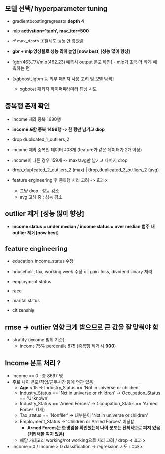 ## 모델 선택/ hyperparameter tuning
- gradientboostingregressor **depth 4**
- mlp **activation='tanh', max_iter=500** 
- rf max_depth 조절해도 성능 안 좋았음
- **gbr + mlp 앙상블로 성능 많이 높임 [now best] [성능 많이 향상]**
- [gbr(463.77)/mlp(462.23) 예측시 output 분포 확인] - mlp가 조금 더 작게 예측하는 편

- [xgboost, lgbm 등 외부 패키지 사용 고려 및 모델 탐색]
    - xgboost 패키지 하이퍼파라미터 튜닝 시도

## 중복행 존재 확인
- income 제외 중복 1680행
- **income 포함 중복 1499행 -> 한 행만 남기고 drop**
- drop duplicated_1_outliers_2

- income 제외 중복인 데이터 408개 (feature가 같은 데이터가 2개 이상)
- income이 다른 경우 159개 -> max/avg만 남기고 나머지 drop
- drop_duplicated_2_outliers_2 (max) | drop_duplicated_3_outliers_2 (avg)

- feature engineering 후 중복행 처리 고려 -> 효과 x
    - 그냥 drop : 성능 감소
    - avg 고려 중 : 성능 감소

## outlier 제거 [성능 많이 향상]
- **income status = under median / income status = over median 범주 내 outlier 제거 [now best]**

## feature engineering
- education, income_status 수정
- household, tax, working week 수정 x | gain, loss, dividend binary 처리

- employment status
- race
- marital status
- citizenship

## rmse -> outlier 영향 크게 받으므로 큰 값을 잘 맞춰야 함
- stratify (income 범위 기준)
    - income 75% percentile 875 (중복행 제거 시 **900**)

## Income 분포 처리 ?
- Income == 0 : 총 8697 명
- 주로 나이 분포/직업/근무시간 등에 연관 있음 
    - **Age** < 15 -> Industry_Status == 'Not in universe or children'
    - Industry_Status == 'Not in universe or children' -> Occupation_Status == 'Unknown'
    - Industry_Status == 'Armed Forces' -> Occupation_Status == 'Armed Forces' (1개)
    - Tax_status == 'Nonfiler' -> 대부분이 'Not in universe or children'
    - Employment_Status -> 'Children or Armed Forces' 이상함
        - **Armed Forces는 한 명임을 확인했는데 나이 분포는 전체적으로 퍼져 있음(처리해볼 여지 있음)**
    - 해당 카테고리 working/not working으로 처리 고려 / drop -> 효과 x
- Income = 0 / Income > 0 classification -> regression 시도 : 효과 x